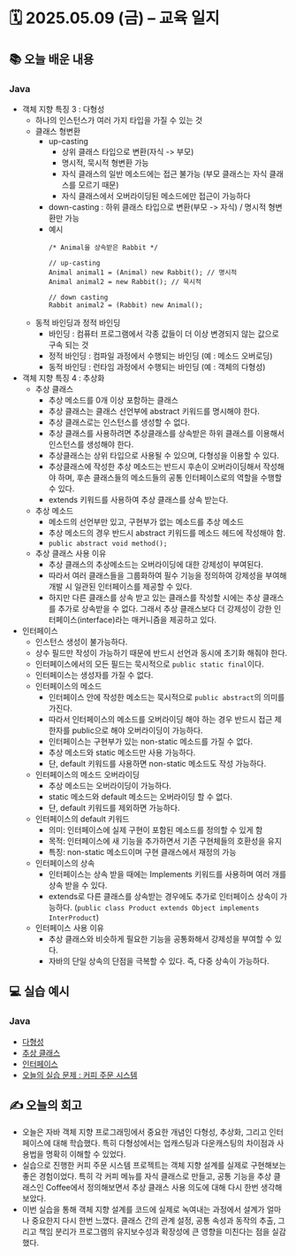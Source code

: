 # 🗓️ 2025.05.09 (금) – 교육 일지

## 📚 오늘 배운 내용

### Java

- 객체 지향 특징 3 : 다형성
  - 하나의 인스턴스가 여러 가지 타입을 가질 수 있는 것
  - 클래스 형변환
    - up-casting
      - 상위 클래스 타입으로 변환(자식 -> 부모)
      - 명시적, 묵시적 형변환 가능
      - 자식 클래스의 일반 메소드에는 접근 불가능 (부모 클래스는 자식 클래스를 모르기 때문)
      - 자식 클래스에서 오버라이딩된 메소드에만 접근이 가능하다
    - down-casting : 하위 클래스 타입으로 변환(부모 -> 자식) / 명시적 형변환만 가능
    - 예시
      ````
      /* Animal을 상속받은 Rabbit */
      
      // up-casting
      Animal animal1 = (Animal) new Rabbit(); // 명시적
      Animal animal2 = new Rabbit(); // 묵시적
      
      // down casting
      Rabbit animal2 = (Rabbit) new Animal();
      ````
  - 동적 바인딩과 정적 바인딩
    - 바인딩 : 컴퓨터 프로그램에서 각종 값들이 더 이상 변경되지 않는 값으로 구속 되는 것
    - 정적 바인딩 : 컴파일 과정에서 수행되는 바인딩 (예 : 메소드 오버로딩)
    - 동적 바인딩 : 런타임 과정에서 수행되는 바인딩 (예 : 객체의 다형성)
- 객체 지향 특징 4 : 추상화
  - 추상 클래스
    - 추상 메소드를 0개 이상 포함하는 클래스
    - 추상 클래스는 클래스 선언부에 abstract 키워드를 명시해야 한다.
    - 추상 클래스로는 인스턴스를 생성할 수 없다.
    - 추상 클래스를 사용하려면 추상클래스를 상속받은 하위 클래스를 이용해서 인스턴스를 생성해야 한다.
    - 추상클래스는 상위 타입으로 사용될 수 있으며, 다형성을 이용할 수 있다.
    - 추상클래스에 작성한 추상 메소드는 반드시 후손이 오버라이딩해서 작성해야 하며, 후손 클래스들의 메소드들의 공통 인터페이스로의 역할을 수행할 수 있다.
    - extends 키워드를 사용하여 추상 클래스를 상속 받는다.
  - 추상 메소드
    - 메소드의 선언부만 있고, 구현부가 없는 메소드를 추상 메소드
    - 추상 메소드의 경우 반드시 abstract 키워드를 메소드 헤드에 작성해야 함.
    - `public abstract void method();`
  - 추상 클래스 사용 이유
    - 추상 클래스의 추상메소드는 오버라이딩에 대한 강제성이 부여된다.
    -  따라서 여러 클래스들을 그룹화하여 필수 기능을 정의하여 강제성을 부여해 개발 시 일관된 인터페이스를 제공할 수 있다.
    - 하지만 다른 클래스를 상속 받고 있는 클래스를 작성할 시에는 추상 클래스를 추가로 상속받을 수 없다. 그래서 추상 클래스보다 더 강제성이 강한 인터페이스(interface)라는 매커니즘을 제공하고 있다.
- 인터페이스
  - 인스턴스 생성이 불가능하다.
  - 상수 필드만 작성이 가능하기 때문에 반드시 선언과 동시에 초기화 해줘야 한다.
  - 인터페이스에서의 모든 필드는 묵시적으로 `public static final`이다.
  - 인터페이스는 생성자를 가질 수 없다.
  - 인터페이스의 메소드
    - 인터페이스 안에 작성한 메소드는 묵시적으로 `public abstract`의 의미를 가진다.
    - 따라서 인터페이스의 메소드를 오버라이딩 해야 하는 경우 반드시 접근 제한자를 public으로 해야 오버라이딩이 가능하다.
    - 인터페이스는 구현부가 있는 non-static 메소드를 가질 수 없다.
    - 추상 메소드와 static 메소드만 사용 가능하다.
    - 단, default 키워드를 사용하면 non-static 메소드도 작성 가능하다.
  - 인터페이스의 메소드 오버라이딩
    - 추상 메소드는 오버라이딩이 가능하다.
    - static 메소드와 default 메소드는 오버라이딩 할 수 없다.
    - 단, default 키워드를 제외하면 가능하다.
  - 인터페이스의 default 키워드
    - 의미: 인터페이스에 실제 구현이 포함된 메소드를 정의할 수 있게 함
    - 목적: 인터페이스에 새 기능을 추가하면서 기존 구현체들의 호환성을 유지
    - 특징: non-static 메소드이며 구현 클래스에서 재정의 가능
  - 인터페이스의 상속
    - 인터페이스는 상속 받을 때에는 Implements 키워드를 사용하며 여러 개를 상속 받을 수 있다.
    - extends로 다른 클래스를 상속받는 경우에도 추가로 인터페이스 상속이 가능하다. (`public class Product extends Object implements InterProduct`)
  - 인터페이스 사용 이유
    - 추상 클래스와 비슷하게 필요한 기능을 공통화해서 강제성을 부여할 수 있다.
    - 자바의 단일 상속의 단점을 극복할 수 있다. 즉, 다중 상속이 가능하다.

## 💻 실습 예시

### Java
- [다형성](../src/main/java/com/chapter09_polymorphism/polymorphism)
- [추상 클래스](../src/main/java/com/chapter09_polymorphism/abstractclass)
- [인터페이스](../src/main/java/com/chapter09_polymorphism/interfaceimplements)
- [오늘의 실습 문제 : 커피 주문 시스템](https://github.com/SerahKim/java-coffee_order-projcet)

## ✍️ 오늘의 회고
- 오늘은 자바 객체 지향 프로그래밍에서 중요한 개념인 다형성, 추상화, 그리고 인터페이스에 대해 학습했다. 특히 다형성에서는 업캐스팅과 다운캐스팅의 차이점과 사용법을 명확히 이해할 수 있었다.
- 실습으로 진행한 커피 주문 시스템 프로젝트는 객체 지향 설계를 실제로 구현해보는 좋은 경험이었다. 특히 각 커피 메뉴를 자식 클래스로 만들고, 
공통 기능을 추상 클래스인 Coffee에서 정의해보면서 추상 클래스 사용 의도에 대해 다시 한번 생각해보았다.
- 이번 실습을 통해 객체 지향 설계를 코드에 실제로 녹여내는 과정에서 설계가 얼마나 중요한지 다시 한번 느꼈다. 클래스 간의 관계 설정, 공통 속성과 동작의 추출, 그리고 책임 분리가 프로그램의 유지보수성과 확장성에 큰 영향을 미친다는 점을 실감했다.

